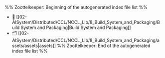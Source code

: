 %% Zoottelkeeper: Beginning of the autogenerated index file list  %%
- 📄 [[02-AISystem/Distributed/CCL/NCCL_Lib/8_Build_System_and_Packaging/Build System and Packaging|Build System and Packaging]]
- 🗂️ [[02-AISystem/Distributed/CCL/NCCL_Lib/8_Build_System_and_Packaging/assets/assets|assets]]
%% Zoottelkeeper: End of the autogenerated index file list  %%
